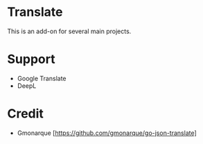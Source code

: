 # Translate
This is an add-on for several main projects.

# Support
* Google Translate
* DeepL

# Credit
* Gmonarque [https://github.com/gmonarque/go-json-translate]
